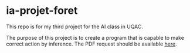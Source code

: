 # ia-projet-foret

This repo is for my third project for the AI class in UQAC.

The purpose of this project is to create a program that is capable to make correct action by inference. The PDF request should be available [here](./Raisonnement%20probabiliste.pdf).
